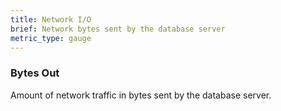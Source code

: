 ```yaml
---
title: Network I/O
brief: Network bytes sent by the database server
metric_type: gauge
---
```


### Bytes Out

Amount of network traffic in bytes sent by the database server.
